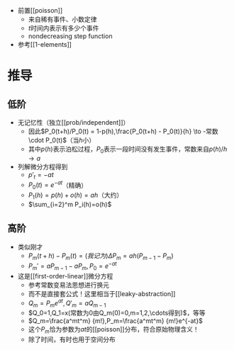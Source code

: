 - 前置[[poisson]]
  - 来自稀有事件、小数定律
  - $t$时间内表示有多少个事件
  - nondecreasing step function
- 参考[[1-elements]]
# 推导
## 低阶
- 无记忆性（独立[[prob/independent]]）
  - 因此$P_0(t+h)/P_0(t) = 1-p(h),\frac{P_0(t+h) - P_0(t)}{h} \to -常数\cdot P_0(t)$（当$h$小）
  - 其中$p(h)$表示泊松过程，$P_0$表示一段时间没有发生事件，常数来自$p(h)/h\to a$
- 列解微分方程得到
  - $p'_t = -at$
  - $P_0(t)=e^{-at}$（精确）
  - $P_1(h)=p(h)+o(h)=ah$（大约）
  - $\sum_{i=2}^m P_i(h)=o(h)$
## 高阶
- 类似刚才
  - $P_m(t+h)-P_m(t)=(我记为)\Delta P_m=ah(P_{m-1}-P_m)$
  - $P_m'=aP_{m-1}-aP_m,P_0=e^{-at}$
- 这是[[first-order-linear]]微分方程
  - 参考常数变易法思想进行换元
  - 而不是直接套公式！这里相当于[[leaky-abstraction]]
  - $Q_m=P_me^{at},Q'_m=aQ_{m-1}$
  - $Q_0=1,Q_1=x(常数为0由Q_m(0)=0,m=1,2,\cdots得到)$，等等
  - $Q_m=\frac{a^mt^m} {m!},P_m=\frac{a^mt^m} {m!}e^{-at}$
  - 这个$P_m$恰为参数为$at$的[[poisson]]分布，符合原始物理含义！
  - 除了时间，有时也用于空间分布